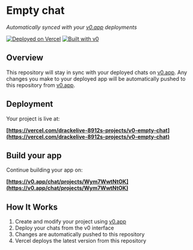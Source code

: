# Empty chat

*Automatically synced with your [v0.app](https://v0.app) deployments*

[![Deployed on Vercel](https://img.shields.io/badge/Deployed%20on-Vercel-black?style=for-the-badge&logo=vercel)](https://vercel.com/drackelive-8912s-projects/v0-empty-chat)
[![Built with v0](https://img.shields.io/badge/Built%20with-v0.app-black?style=for-the-badge)](https://v0.app/chat/projects/Wym7WwtNtOK)

## Overview

This repository will stay in sync with your deployed chats on [v0.app](https://v0.app).
Any changes you make to your deployed app will be automatically pushed to this repository from [v0.app](https://v0.app).

## Deployment

Your project is live at:

**[https://vercel.com/drackelive-8912s-projects/v0-empty-chat](https://vercel.com/drackelive-8912s-projects/v0-empty-chat)**

## Build your app

Continue building your app on:

**[https://v0.app/chat/projects/Wym7WwtNtOK](https://v0.app/chat/projects/Wym7WwtNtOK)**

## How It Works

1. Create and modify your project using [v0.app](https://v0.app)
2. Deploy your chats from the v0 interface
3. Changes are automatically pushed to this repository
4. Vercel deploys the latest version from this repository